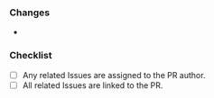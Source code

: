 ### Changes
-

### Checklist
- [ ] Any related Issues are assigned to the PR author.
- [ ] All related Issues are linked to the PR.
